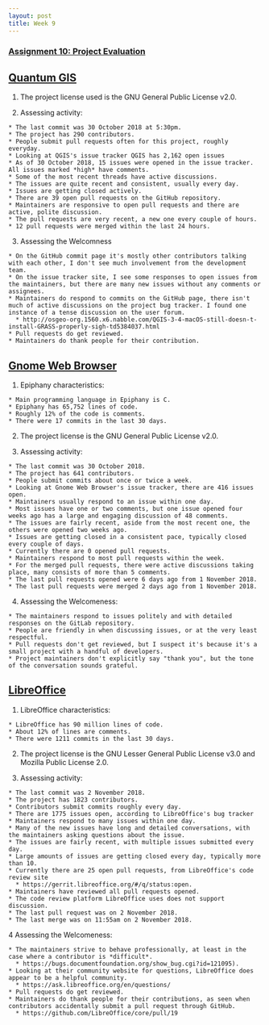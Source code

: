 ```yaml
---
layout: post  
title: Week 9
---
```


### [Assignment 10: Project Evaluation](www.compsci.hunter.cuny.edu/~sweiss/course_materials/cs_ossd/assignments/assignment_10_project_evaluation.pdf)

## [Quantum GIS](https://qgis.org/en/site/index.html)
  1. The project license used is the GNU General Public License v2.0.
  
  2. Assessing activity:
  
    * The last commit was 30 October 2018 at 5:30pm.
    * The project has 290 contributors.
    * People submit pull requests often for this project, roughly everyday.
    * Looking at QGIS's issue tracker QGIS has 2,162 open issues
    * As of 30 October 2018, 15 issues were opened in the issue tracker. All issues marked *high* have comments.
    * Some of the most recent threads have active discussions.
    * The issues are quite recent and consistent, usually every day.
    * Issues are getting closed actively.
    * There are 39 open pull requests on the GitHub repository.
    * Maintainers are responsive to open pull requests and there are active, polite discussion.
    * The pull requests are very recent, a new one every couple of hours.
    * 12 pull requests were merged within the last 24 hours.
    
  3. Assessing the Welcomness
  
    * On the GitHub commit page it's mostly other contributors talking with each other, I don't see much involvement from the development team. 
    * On the issue tracker site, I see some responses to open issues from the maintainers, but there are many new issues without any comments or assignees. 
    * Maintainers do respond to commits on the GitHub page, there isn't much of active discussions on the project bug tracker. I found one instance of a tense discussion on the user forum.
      * http://osgeo-org.1560.x6.nabble.com/QGIS-3-4-macOS-still-doesn-t-install-GRASS-properly-sigh-td5384037.html
    * Pull requests do get reviewed.
    * Maintainers do thank people for their contribution.

## [Gnome Web Browser](https://www.openhub.net/p/epiphany)
  1. Epiphany characteristics:
  
    * Main programming language in Epiphany is C.
    * Epiphany has 65,752 lines of code.
    * Roughly 12% of the code is comments.
    * There were 17 commits in the last 30 days.
    
  2. The project license is the GNU General Public License v2.0.
  
  3. Assessing activity:
  
    * The last commit was 30 October 2018.
    * The project has 641 contributors.
    * People submit commits about once or twice a week.
    * Looking at Gnome Web Browser's issue tracker, there are 416 issues open.
    * Maintainers usually respond to an issue within one day.
    * Most issues have one or two comments, but one issue opened four weeks ago has a large and engaging discussion of 48 comments.
    * The issues are fairly recent, aside from the most recent one, the others were opened two weeks ago.
    * Issues are getting closed in a consistent pace, typically closed every couple of days.
    * Currently there are 0 opened pull requests.
    * Maintainers respond to most pull requests within the week.
    * For the merged pull requests, there were active discussions taking place, many consists of more than 5 comments.
    * The last pull requests opened were 6 days ago from 1 November 2018.
    * The last pull requests were merged 2 days ago from 1 November 2018.
    
  4. Assessing the Welcomeness:
  
    * The maintainers respond to issues politely and with detailed responses on the GitLab repository.
    * People are friendly in when discussing issues, or at the very least respectful.
    * Pull requests don't get reviewed, but I suspect it's because it's a small project with a handful of developers.
    * Project maintainers don't explicitly say "thank you", but the tone of the conversation sounds grateful.

## [LibreOffice](https://www.libreoffice.org/)
  1. LibreOffice characteristics:
  
    * LibreOffice has 90 million lines of code.
    * About 12% of lines are comments.
    * There were 1211 commits in the last 30 days.
    
  2. The project license is the GNU Lesser General Public License v3.0 and Mozilla Public License 2.0.
  
  3. Assessing activity:
  
    * The last commit was 2 November 2018.
    * The project has 1823 contributors.
    * Contributors submit commits roughly every day.
    * There are 1775 issues open, according to LibreOffice's bug tracker
    * Maintainers respond to many issues within one day.
    * Many of the new issues have long and detailed conversations, with the maintainers asking questions about the issue.
    * The issues are fairly recent, with multiple issues submitted every day.
    * Large amounts of issues are getting closed every day, typically more than 10.
    * Currently there are 25 open pull requests, from LibreOffice's code review site
      * https://gerrit.libreoffice.org/#/q/status:open.
    * Maintainers have reviewed all pull requests opened.
    * The code review platform LibreOffice uses does not support discussion.
    * The last pull request was on 2 November 2018.
    * The last merge was on 11:55am on 2 November 2018.
    
  4 Assessing the Welcomeness:
  
    * The maintainers strive to behave professionally, at least in the case where a contributor is *difficult*.
      * https://bugs.documentfoundation.org/show_bug.cgi?id=121095).
    * Looking at their community website for questions, LibreOffice does appear to be a helpful community.
      * https://ask.libreoffice.org/en/questions/
    * Pull requests do get reviewed.
    * Maintainers do thank people for their contributions, as seen when contributors accidentally submit a pull request through GitHub.
      * https://github.com/LibreOffice/core/pull/19

